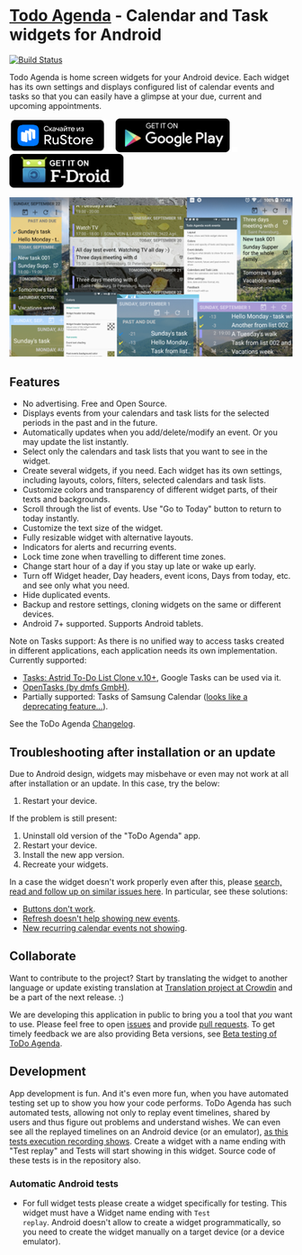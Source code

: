 # [Todo Agenda](https://github.com/andstatus/todoagenda#readme) - Calendar and Task widgets for Android

[![Build Status](https://travis-ci.com/andstatus/todoagenda.svg?branch=master)](https://travis-ci.com/github/andstatus/todoagenda)

Todo Agenda is home screen widgets for your Android device. 
Each widget has its own settings and displays configured list of calendar events and tasks
so that you can easily have a glimpse at your due, current and upcoming appointments.

[<img src="doc/images/get-it-on-rustore.png" alt="Get ToDo Agenda on RuStore" height="60" />](https://apps.rustore.ru/app/org.andstatus.todoagenda)
[<img src="doc/images/5x5.png" width="10">](#)
[<img src="doc/images/get-it-on-google-play.png" alt="Get ToDo Agenda on Google Play" height="60" />](https://play.google.com/store/apps/details?id=org.andstatus.todoagenda)
[<img src="doc/images/5x5.png" width="10">](#)
[<img src="doc/images/get-it-on-fdroid.png" alt="Get ToDo Agenda on F-Droid" height="60">](https://f-droid.org/packages/org.andstatus.todoagenda)

![Calendar Widget Screenshots](app/src/main/play/listings/en-US/graphics/large-tablet-screenshots/widget-collage.png)

## Features

* No advertising. Free and Open Source.
* Displays events from your calendars and task lists for the selected periods in the past and in the future.
* Automatically updates when you add/delete/modify an event. Or you may update the list instantly.
* Select only the calendars and task lists that you want to see in the widget.
* Create several widgets, if you need. Each widget has its own settings, including layouts, colors, filters, 
selected calendars and task lists.
* Customize colors and transparency of different widget parts, of their texts and backgrounds.
* Scroll through the list of events. Use "Go to Today" button to return to today instantly.
* Customize the text size of the widget.
* Fully resizable widget with alternative layouts.
* Indicators for alerts and recurring events.
* Lock time zone when travelling to different time zones.
* Change start hour of a day if you stay up late or wake up early.
* Turn off Widget header, Day headers, event icons, Days from today, etc. and see only what you need.
* Hide duplicated events.
* Backup and restore settings, cloning widgets on the same or different devices.
* Android 7+ supported. Supports Android tablets.

Note on Tasks support: As there is no unified way to access tasks created in different applications, 
each application needs its own implementation. Currently supported:
* [Tasks: Astrid To-Do List Clone v.10+](https://github.com/tasks/tasks#readme), Google Tasks can be used via it.
* [OpenTasks (by dmfs GmbH)](https://github.com/dmfs/opentasks#readme).
* Partially supported: Tasks of Samsung Calendar ([looks like a deprecating feature...](
  https://eu.community.samsung.com/t5/Galaxy-S9-S9/New-Update-Calendar-Issues/td-p/940866)). 

<a id="changelog"/>

See the ToDo Agenda [Changelog](CHANGELOG.md).

<a id="troubleshooting"/>

## Troubleshooting after installation or an update

Due to Android design, widgets may misbehave or even may not work at all  
 after installation or an update. In this case, try the below:

1. Restart your device.

If the problem is still present:

1. Uninstall old version of the "ToDo Agenda" app.
2. Restart your device.
3. Install the new app version.
4. Recreate your widgets.

In a case the widget doesn't work properly even after this, please
 [search, read and follow up on similar issues here](https://github.com/andstatus/todoagenda/issues?q=is%3Aissue+sort%3Aupdated-desc).
In particular, see these solutions:
* [Buttons don't work](https://github.com/andstatus/todoagenda/issues/45).
* [Refresh doesn't help showing new events](https://github.com/andstatus/todoagenda/issues/17).
* [New recurring calendar events not showing](https://github.com/andstatus/todoagenda/issues/55).

<a id="collaborate"/>

## Collaborate

Want to contribute to the project? Start by translating the widget to another language or update existing translation
at [Translation project at Crowdin](http://crowdin.net/project/todoagenda)
and be a part of the next release. :)

We are developing this application in public to bring you a tool that _you_ want to use. Please feel free to open
[issues](https://github.com/andstatus/todoagenda/issues?q=is%3Aissue+sort%3Aupdated-desc) and provide
[pull requests](https://github.com/andstatus/todoagenda/pulls).
To get timely feedback we are also providing Beta versions,
see [Beta testing of ToDo Agenda](https://github.com/andstatus/todoagenda/issues/3).

<a id="development"/>

## Development

App development is fun. And it's even more fun, when you have automated testing
set up to show you how your code performs. ToDo Agenda has such automated tests, allowing not only
to replay event timelines, shared by users and thus figure out problems and understand wishes.
We can even see all the replayed timelines on an Android device (or an emulator),
[as this tests execution recording shows](https://youtu.be/oiJkzx86rFg).
Create a widget with a name ending with "Test replay" and Tests will start showing in this widget.
Source code of these tests is in the repository also.

### Automatic Android tests
* For full widget tests please create a widget specifically for testing.
  This widget must have a Widget name ending with <code>Test replay</code>.
  Android doesn't allow to create a widget programmatically,
  so you need to create the widget manually on a target device (or a device emulator).
